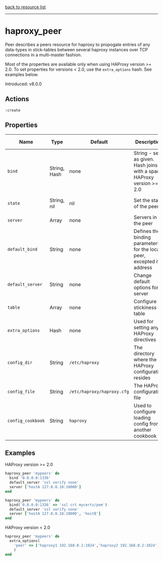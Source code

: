 [back to resource list](https://github.com/sous-chefs/haproxy#resources)

---

# haproxy_peer

Peer describes a peers resource for haproxy to propogate entries of any data-types in stick-tables between several haproxy instances over TCP connections in a multi-master fashion.

Most of the properties are available only when using HAProxy version >= 2.0. To set properties for versions < 2.0, use the `extra_options` hash. See examples below.

Introduced: v8.0.0

## Actions

`:create`

## Properties

| Name | Type |  Default | Description | Allowed Values
| -- | -- | -- | -- | -- |
| `bind` | String, Hash | none | String - sets as given. Hash joins with a space. HAProxy version >= 2.0 |
| `state` | String, nil | nil | Set the state of the peers | `enabled`, `disabled`, nil
| `server` | Array | none | Servers in the peer |
| `default_bind` | String | none | Defines the binding parameters for the local peer, excepted its address |
| `default_server` | String | none | Change default options for a server |
| `table` | Array | none | Configure a stickiness table |
| `extra_options` | Hash | none | Used for setting any HAProxy directives |
| `config_dir` |  String | `/etc/haproxy` | The directory where the HAProxy configuration resides | Valid directory
| `config_file` |  String | `/etc/haproxy/haproxy.cfg` | The HAProxy configuration file | Valid file name
| `config_cookbook` |  String | `haproxy` | Used to configure loading config from another cookbook

## Examples

HAProxy version >= 2.0

```ruby
haproxy_peer 'mypeers' do
  bind '0.0.0.0:1336'
  default_server 'ssl verify none'
  server ['hostA 127.0.0.10:10000']
end
```

```ruby
haproxy_peer 'mypeers' do
  bind('0.0.0.0:1336' => 'ssl crt mycerts/pem')
  default_server 'ssl verify none'
  server ['hostA 127.0.0.10:10000', 'hostB']
end
```

HAProxy version < 2.0

```ruby
haproxy_peer 'mypeers' do
  extra_options(
    'peer' => ['haproxy1 192.168.0.1:1024','haproxy2 192.168.0.2:1024']
    )
end
```
